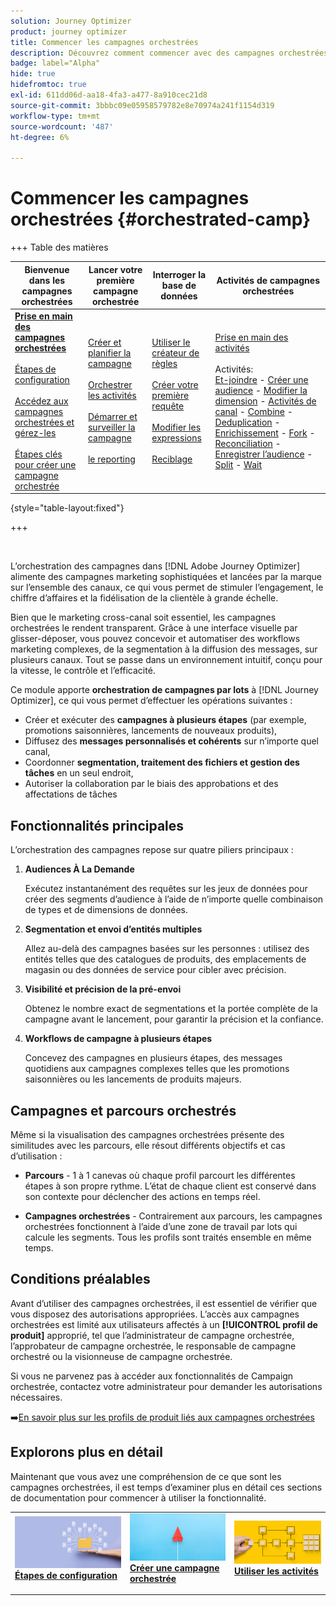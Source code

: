 ```yaml
---
solution: Journey Optimizer
product: journey optimizer
title: Commencer les campagnes orchestrées
description: Découvrez comment commencer avec des campagnes orchestrées
badge: label="Alpha"
hide: true
hidefromtoc: true
exl-id: 611dd06d-aa18-4fa3-a477-8a910cec21d8
source-git-commit: 3bbbc09e05958579782e8e70974a241f1154d319
workflow-type: tm+mt
source-wordcount: '487'
ht-degree: 6%

---
```


# Commencer les campagnes orchestrées {#orchestrated-camp}

+++ Table des matières

| Bienvenue dans les campagnes orchestrées | Lancer votre première campagne orchestrée | Interroger la base de données | Activités de campagnes orchestrées |
|---|---|---|---|
| <b>[Prise en main des campagnes orchestrées](gs-orchestrated-campaigns.md)</b><br/><br/>[Étapes de configuration](configuration-steps.md)<br/><br/>[Accédez aux campagnes orchestrées et gérez-les](access-manage-orchestrated-campaigns.md)<br/><br/>[Étapes clés pour créer une campagne orchestrée](gs-campaign-creation.md) | [Créer et planifier la campagne](create-orchestrated-campaign.md)<br/><br/>[Orchestrer les activités](orchestrate-activities.md)<br/><br/>[Démarrer et surveiller la campagne](start-monitor-campaigns.md)<br/><br/>[le reporting](reporting-campaigns.md) | [Utiliser le créateur de règles](orchestrated-rule-builder.md)<br/><br/>[Créer votre première requête](build-query.md)<br/><br/>[Modifier les expressions](edit-expressions.md)<br/><br/>[Reciblage](retarget.md) | [Prise en main des activités](activities/about-activities.md)<br/><br/>Activités:<br/>[Et-joindre](activities/and-join.md) - [Créer une audience](activities/build-audience.md) - [Modifier la dimension](activities/change-dimension.md) - [Activités de canal](activities/channels.md) - [Combine](activities/combine.md) - [Deduplication](activities/deduplication.md) - [Enrichissement](activities/enrichment.md) - [Fork](activities/fork.md) - [Reconciliation](activities/reconciliation.md) - [Enregistrer l’audience](activities/save-audience.md) - [Split](activities/split.md) - [Wait](activities/wait.md) |

{style="table-layout:fixed"}

+++

<br/>

L’orchestration des campagnes dans [!DNL Adobe Journey Optimizer] alimente des campagnes marketing sophistiquées et lancées par la marque sur l’ensemble des canaux, ce qui vous permet de stimuler l’engagement, le chiffre d’affaires et la fidélisation de la clientèle à grande échelle.

Bien que le marketing cross-canal soit essentiel, les campagnes orchestrées le rendent transparent. Grâce à une interface visuelle par glisser-déposer, vous pouvez concevoir et automatiser des workflows marketing complexes, de la segmentation à la diffusion des messages, sur plusieurs canaux. Tout se passe dans un environnement intuitif, conçu pour la vitesse, le contrôle et l’efficacité.

Ce module apporte **orchestration de campagnes par lots** à [!DNL Journey Optimizer], ce qui vous permet d’effectuer les opérations suivantes :

* Créer et exécuter des **campagnes à plusieurs étapes** (par exemple, promotions saisonnières, lancements de nouveaux produits),
* Diffusez des **messages personnalisés et cohérents** sur n’importe quel canal,
* Coordonner **segmentation, traitement des fichiers et gestion des tâches** en un seul endroit,
* Autoriser la collaboration par le biais des approbations et des affectations de tâches

## Fonctionnalités principales

L’orchestration des campagnes repose sur quatre piliers principaux :

1. **Audiences À La Demande**

   Exécutez instantanément des requêtes sur les jeux de données pour créer des segments d’audience à l’aide de n’importe quelle combinaison de types et de dimensions de données.

1. **Segmentation et envoi d’entités multiples**

   Allez au-delà des campagnes basées sur les personnes : utilisez des entités telles que des catalogues de produits, des emplacements de magasin ou des données de service pour cibler avec précision.

1. **Visibilité et précision de la pré-envoi**

   Obtenez le nombre exact de segmentations et la portée complète de la campagne avant le lancement, pour garantir la précision et la confiance.

1. **Workflows de campagne à plusieurs étapes**

   Concevez des campagnes en plusieurs étapes, des messages quotidiens aux campagnes complexes telles que les promotions saisonnières ou les lancements de produits majeurs.

## Campagnes et parcours orchestrés

Même si la visualisation des campagnes orchestrées présente des similitudes avec les parcours, elle résout différents objectifs et cas d’utilisation :

* **Parcours** - 1 à 1 canevas où chaque profil parcourt les différentes étapes à son propre rythme. L’état de chaque client est conservé dans son contexte pour déclencher des actions en temps réel.

* **Campagnes orchestrées** - Contrairement aux parcours, les campagnes orchestrées fonctionnent à l’aide d’une zone de travail par lots qui calcule les segments. Tous les profils sont traités ensemble en même temps.

## Conditions préalables

Avant d’utiliser des campagnes orchestrées, il est essentiel de vérifier que vous disposez des autorisations appropriées. L’accès aux campagnes orchestrées est limité aux utilisateurs affectés à un **[!UICONTROL profil de produit]** approprié, tel que l’administrateur de campagne orchestrée, l’approbateur de campagne orchestrée, le responsable de campagne orchestré ou la visionneuse de campagne orchestrée.

Si vous ne parvenez pas à accéder aux fonctionnalités de Campaign orchestrée, contactez votre administrateur pour demander les autorisations nécessaires.

➡️[En savoir plus sur les profils de produit liés aux campagnes orchestrées](../administration/ootb-product-profiles.md)

## Explorons plus en détail

Maintenant que vous avez une compréhension de ce que sont les campagnes orchestrées, il est temps d’examiner plus en détail ces sections de documentation pour commencer à utiliser la fonctionnalité.

<table style="table-layout:fixed"><tr style="border: 0;">
<td>
<a href="gs-campaign-creation.md">
<img alt="Accéder et gérer des workflows" src="assets/do-not-localize/workflow-access.jpeg">
</a>
<div>
<a href="gs-campaign-creation.md"><strong>Étapes de configuration</strong></a>
</div>
<p>
</td>
<td>
<a href="create-orchestrated-campaign.md">
<img alt="Lead" src="assets/do-not-localize/workflow-create.jpeg">
</a>
<div><a href="create-orchestrated-campaign.md"><strong>Créer une campagne orchestrée</strong>
</div>
<p>
</td>
<td>
<a href="activities/about-activities.md">
<img alt="Peu fréquent" src="assets/do-not-localize/workflow-activities.jpeg">
</a>
<div>
<a href="activities/about-activities.md"><strong>Utiliser les activités</strong></a>
</div>
<p></td>
</tr></table>
